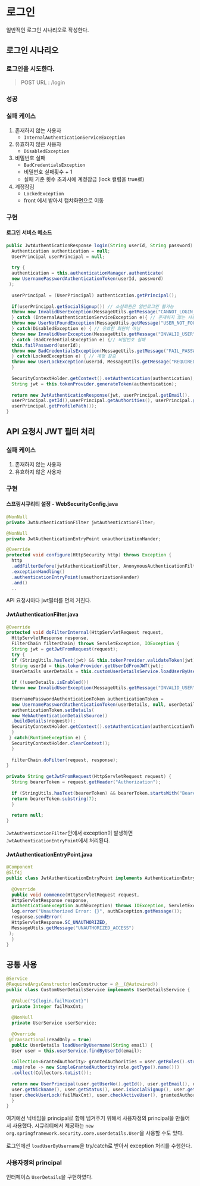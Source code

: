 # 로그인 
일반적인 로그인 시나리오로 작성한다.

## 로그인 시나리오 

### 로그인을 시도한다. 
> POST
> URL : /login

### 성공

### 실패 케이스
1. 존재하지 않는 사용자
	- `InternalAuthenticationServiceException`
2. 유효하지 않은 사용자
	- `DisabledException` 
3. 비밀번호 실패
	- `BadCredentialsException`
	- 비밀번호 실패횟수 + 1
	- 실패 기준 횟수 초과시에 계정잠금 (lock 컬럼을 true로) 
4. 계정잠김
	- `LockedException`
	- front 에서 받아서 캡챠화면으로 이동 

### 구현 
#### 로그인 서비스 메소드
```java java
public JwtAuthenticationResponse login(String userId, String password) {  
  Authentication authentication = null;  
  UserPrincipal userPrincipal = null;  
  
  try {  
  authentication = this.authenticationManager.authenticate(  
  new UsernamePasswordAuthenticationToken(userId, password)  
 );  
  
  userPrincipal = (UserPrincipal) authentication.getPrincipal();  
  
  if(userPrincipal.getSocialSignup()) // 소셜회원은 일반로그인 불가능  
  throw new InvalidUserException(MessageUtils.getMessage("CANNOT_LOGIN_SOCIAL_USER"));  
  } catch (InternalAuthenticationServiceException e){ // 존재하지 않는 사용자  
  throw new UserNotFoundException(MessageUtils.getMessage("USER_NOT_FOUND"));  
  } catch(DisabledException e) { // 유효한 회원이 아님  
  throw new InvalidUserException(MessageUtils.getMessage("INVALID_USER"));  
  } catch (BadCredentialsException e) {// 비밀번호 실패  
  this.failPassword(userId);  
  throw new BadCredentialsException(MessageUtils.getMessage("FAIL_PASSWORD"));  
  } catch(LockedException e) { // 계정 잠김  
  throw new UserLockException(userId, MessageUtils.getMessage("REQUIRED_CAPTCHA"));  
  }  
  
  SecurityContextHolder.getContext().setAuthentication(authentication);  
  String jwt = this.tokenProvider.generateToken(authentication);  
  
  return new JwtAuthenticationResponse(jwt, userPrincipal.getEmail(),  
  userPrincipal.getId(),userPrincipal.getAuthorities(), userPrincipal.getNickname(),  
  userPrincipal.getProfilePath());  
}
```

## API 요청시 JWT 필터 처리

### 실패 케이스 
1. 존재하지 않는 사용자
2. 유효하지 않은 사용자 

### 구현

#### 스프링시큐리티 설정 - WebSecurityConfig.java
```java java
@NonNull  
private JwtAuthenticationFilter jwtAuthenticationFilter;

@NonNull  
private JwtAuthenticationEntryPoint unauthorizationHander;

@Override  
protected void configure(HttpSecurity http) throws Exception {  
  http
  .addFilterBefore(jwtAuthenticationFilter, AnonymousAuthenticationFilter.class)
  .exceptionHandling()  
  .authenticationEntryPoint(unauthorizationHander)  
  .and()
  ..
```
API 요청시마다 jwt필터를 먼저 거친다.

#### JwtAuthenticationFilter.java
```java java
@Override  
protected void doFilterInternal(HttpServletRequest request,  
  HttpServletResponse response,  
  FilterChain filterChain) throws ServletException, IOException {  
  String jwt = getJwtFromRequest(request);  
  try {  
  if (StringUtils.hasText(jwt) && this.tokenProvider.validateToken(jwt)) {  
  String userId = this.tokenProvider.getUserIdFromJWT(jwt);  
  UserDetails userDetails = this.customUserDetailsService.loadUserByUsername(userId);  
  
  if (!userDetails.isEnabled())  
  throw new InvalidUserException(MessageUtils.getMessage("INVALID_USER"));  
  
  UsernamePasswordAuthenticationToken authenticationToken =  
  new UsernamePasswordAuthenticationToken(userDetails, null, userDetails.getAuthorities());  
  authenticationToken.setDetails(  
  new WebAuthenticationDetailsSource()  
  .buildDetails(request));  
  SecurityContextHolder.getContext().setAuthentication(authenticationToken);  
  }  
 } catch(RuntimeException e) {  
  SecurityContextHolder.clearContext();  
  }  
  
  filterChain.doFilter(request, response);  
}  
  
private String getJwtFromRequest(HttpServletRequest request) {  
  String bearerToken = request.getHeader("Authorization");  
  
  if (StringUtils.hasText(bearerToken) && bearerToken.startsWith("Bearer ")) {  
  return bearerToken.substring(7);  
  }  
  
  return null;  
}
```
`JwtAuthenticationFilter`안에서 exception이 발생하면 `JwtAuthenticationEntryPoint`에서 처리된다.

#### JwtAuthenticationEntryPoint.java
```java java
@Component  
@Slf4j  
public class JwtAuthenticationEntryPoint implements AuthenticationEntryPoint {  
  
  @Override  
  public void commence(HttpServletRequest request,  
  HttpServletResponse response,  
  AuthenticationException authException) throws IOException, ServletException {  
  log.error("Unauthorized Error: {}", authException.getMessage());  
  response.sendError(  
  HttpServletResponse.SC_UNAUTHORIZED,  
  MessageUtils.getMessage("UNAUTHORIZED_ACCESS")  
 );  
  }  
}
```

## 공통 사용 
```java java
@Service  
@RequiredArgsConstructor(onConstructor = @__(@Autowired))  
public class CustomUserDetailsService implements UserDetailsService {  
  
  @Value("${login.failMaxCnt}")  
  private Integer failMaxCnt;  
  
  @NonNull  
  private UserService userService;  
  
  @Override  
 @Transactional(readOnly = true)  
  public UserDetails loadUserByUsername(String email) {  
  User user = this.userService.findByUserId(email);  
  
  Collection<GrantedAuthority> grantedAuthorities = user.getRoles().stream()  
  .map(role -> new SimpleGrantedAuthority(role.getType().name()))  
  .collect(Collectors.toList());  
  
  return new UserPrincipal(user.getUserNo().getId(), user.getEmail(), user.getPassword(),  
  user.getNickname(), user.getStatus(), user.isSocialSignup(), user.getProfilePath(),  
 !user.checkUserLock(failMaxCnt), user.checkActiveUser(), grantedAuthorities);  
  }  
}
```
여기에선 닉네임을 principal로 함께 넘겨주기 위해서 사용자정의 principal을 만들어서 사용했다. 
시큐리티에서 제공하는 `new org.springframework.security.core.userdetails.User`을 사용할 수도 있다.

로그인에선 `loadUserByUsername`을 try/catch로 받아서 exception 처리를 수행한다. 


### 사용자정의 principal
인터페이스 `UserDetails`을 구현하였다.
<!--stackedit_data:
eyJoaXN0b3J5IjpbLTEyMTk0MzA2OTZdfQ==
-->
